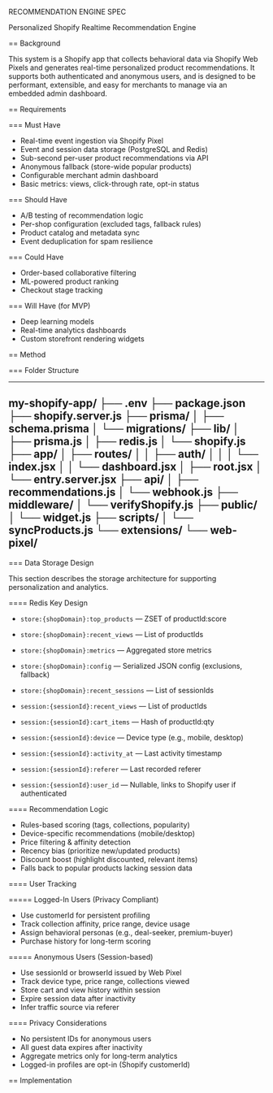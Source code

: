  RECOMMENDATION ENGINE SPEC 


Personalized Shopify Realtime Recommendation Engine


== Background

This system is a Shopify app that collects behavioral data via Shopify Web Pixels and generates real-time personalized product recommendations. It supports both authenticated and anonymous users, and is designed to be performant, extensible, and easy for merchants to manage via an embedded admin dashboard.

== Requirements

=== Must Have

- Real-time event ingestion via Shopify Pixel
- Event and session data storage (PostgreSQL and Redis)
- Sub-second per-user product recommendations via API
- Anonymous fallback (store-wide popular products)
- Configurable merchant admin dashboard
- Basic metrics: views, click-through rate, opt-in status

=== Should Have

- A/B testing of recommendation logic
- Per-shop configuration (excluded tags, fallback rules)
- Product catalog and metadata sync
- Event deduplication for spam resilience

=== Could Have

- Order-based collaborative filtering
- ML-powered product ranking
- Checkout stage tracking

=== Will Have (for MVP)

- Deep learning models
- Real-time analytics dashboards
- Custom storefront rendering widgets

== Method

=== Folder Structure

----
my-shopify-app/
├── .env
├── package.json
├── shopify.server.js
├── prisma/
│   ├── schema.prisma
│   └── migrations/
├── lib/
│   ├── prisma.js
│   ├── redis.js
│   └── shopify.js
├── app/
│   ├── routes/
│   │   ├── auth/
│   │   │   └── index.jsx
│   │   └── dashboard.jsx
│   ├── root.jsx
│   └── entry.server.jsx
├── api/
│   ├── recommendations.js
│   └── webhook.js
├── middleware/
│   └── verifyShopify.js
├── public/
│   └── widget.js
├── scripts/
│   └── syncProducts.js
└── extensions/
    └── web-pixel/
----

=== Data Storage Design

This section describes the storage architecture for supporting personalization and analytics.

==== Redis Key Design

- `store:{shopDomain}:top_products` — ZSET of productId:score
- `store:{shopDomain}:recent_views` — List of productIds
- `store:{shopDomain}:metrics` — Aggregated store metrics
- `store:{shopDomain}:config` — Serialized JSON config (exclusions, fallback)
- `store:{shopDomain}:recent_sessions` — List of sessionIds

- `session:{sessionId}:recent_views` — List of productIds
- `session:{sessionId}:cart_items` — Hash of productId:qty
- `session:{sessionId}:device` — Device type (e.g., mobile, desktop)
- `session:{sessionId}:activity_at` — Last activity timestamp
- `session:{sessionId}:referer` — Last recorded referer
- `session:{sessionId}:user_id` — Nullable, links to Shopify user if authenticated

==== Recommendation Logic

- Rules-based scoring (tags, collections, popularity)
- Device-specific recommendations (mobile/desktop)
- Price filtering & affinity detection
- Recency bias (prioritize new/updated products)
- Discount boost (highlight discounted, relevant items)
- Falls back to popular products lacking session data

==== User Tracking

===== Logged-In Users (Privacy Compliant)

- Use customerId for persistent profiling
- Track collection affinity, price range, device usage
- Assign behavioral personas (e.g., deal-seeker, premium-buyer)
- Purchase history for long-term scoring

===== Anonymous Users (Session-based)

- Use sessionId or browserId issued by Web Pixel
- Track device type, price range, collections viewed
- Store cart and view history within session
- Expire session data after inactivity
- Infer traffic source via referer

==== Privacy Considerations

- No persistent IDs for anonymous users
- All guest data expires after inactivity
- Aggregate metrics only for long-term analytics
- Logged-in profiles are opt-in (Shopify customerId)

== Implementation
